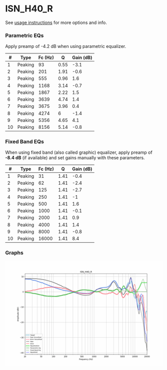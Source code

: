 # ISN_H40_R
See [usage instructions](https://github.com/jaakkopasanen/AutoEq#usage) for more options and info.

### Parametric EQs
Apply preamp of -4.2 dB when using parametric equalizer.

|   # | Type    |   Fc (Hz) |    Q |   Gain (dB) |
|-----|---------|-----------|------|-------------|
|   1 | Peaking |        93 | 0.55 |        -3.1 |
|   2 | Peaking |       201 | 1.91 |        -0.6 |
|   3 | Peaking |       555 | 0.96 |         1.6 |
|   4 | Peaking |      1168 | 3.14 |        -0.7 |
|   5 | Peaking |      1867 | 2.22 |         1.5 |
|   6 | Peaking |      3639 | 4.74 |         1.4 |
|   7 | Peaking |      3675 | 3.96 |         0.4 |
|   8 | Peaking |      4274 | 6    |        -1.4 |
|   9 | Peaking |      5356 | 4.65 |         4.1 |
|  10 | Peaking |      8156 | 5.14 |        -0.8 |

### Fixed Band EQs
When using fixed band (also called graphic) equalizer, apply preamp of **-8.4 dB** (if available) and set gains manually with these parameters.

|   # | Type    |   Fc (Hz) |    Q |   Gain (dB) |
|-----|---------|-----------|------|-------------|
|   1 | Peaking |        31 | 1.41 |        -0.4 |
|   2 | Peaking |        62 | 1.41 |        -2.4 |
|   3 | Peaking |       125 | 1.41 |        -2.7 |
|   4 | Peaking |       250 | 1.41 |        -1   |
|   5 | Peaking |       500 | 1.41 |         1.6 |
|   6 | Peaking |      1000 | 1.41 |        -0.1 |
|   7 | Peaking |      2000 | 1.41 |         0.9 |
|   8 | Peaking |      4000 | 1.41 |         1.4 |
|   9 | Peaking |      8000 | 1.41 |        -0.8 |
|  10 | Peaking |     16000 | 1.41 |         8.4 |

### Graphs
![](./ISN_H40_R.png)
